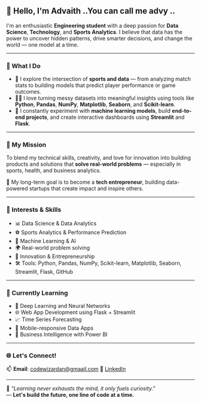 ## 👋 Hello, I'm Advaith ..You can call me advy ..

I'm an enthusiastic **Engineering student** with a deep passion for **Data Science**, **Technology**, and **Sports Analytics**. I believe that data has the power to uncover hidden patterns, drive smarter decisions, and change the world — one model at a time.

---

### 🧠 What I Do

- 🔬 I explore the intersection of **sports and data** — from analyzing match stats to building models that predict player performance or game outcomes.
- 🧑‍💻 I love turning messy datasets into meaningful insights using tools like **Python**, **Pandas**, **NumPy**, **Matplotlib**, **Seaborn**, and **Scikit-learn**.
- 🧪 I constantly experiment with **machine learning models**, build **end-to-end projects**, and create interactive dashboards using **Streamlit** and **Flask**.

---

### 🚀 My Mission

To blend my technical skills, creativity, and love for innovation into building products and solutions that **solve real-world problems** — especially in sports, health, and business analytics.

🔭 My long-term goal is to become a **tech entrepreneur**, building data-powered startups that create impact and inspire others.

---

### 💼 Interests & Skills

- 📊 Data Science & Data Analytics  
- ⚽ Sports Analytics & Performance Prediction  
- 🤖 Machine Learning & AI  
- 🌍 Real-world problem solving  
- 🧠 Innovation & Entrepreneurship  
- 🛠️ Tools: Python, Pandas, NumPy, Scikit-learn, Matplotlib, Seaborn, Streamlit, Flask, GitHub  

---

### 🌱 Currently Learning

- 🧬 Deep Learning and Neural Networks  
- 🌐 Web App Development using Flask + Streamlit  
- 📈 Time Series Forecasting  
- 📱 Mobile-responsive Data Apps  
- 💼 Business Intelligence with Power BI  

---

### 🌐 Let's Connect!

📫 **Email**: codewizardan@gmaail.com
🔗 [LinkedIn](https://linkedin.com/in/codewizardAN)

---

🔁 _"Learning never exhausts the mind, it only fuels curiosity."_  
— **Let's build the future, one line of code at a time.**
